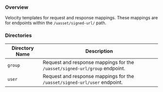 ### Overview

Velocity templates for request and response mappings.  These mappings are for endpoints within the 
`/uasset/signed-url/` path.

### Directories

| Directory Name       | Description                                                                    |
|----------------------|--------------------------------------------------------------------------------|
| `group`              | Request and response mappings for the `/uasset/signed-url/group` endpoint.     |
| `user`               | Request and response mappings for the `/uasset/signed-url/user` endpoint.      |
